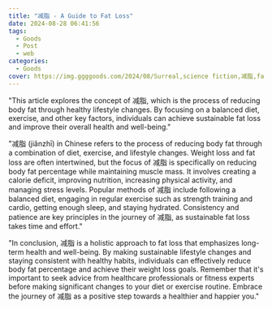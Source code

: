 ```yaml
---
title: "减脂 - A Guide to Fat Loss"
date: 2024-08-28 06:41:56
tags:
  - Goods
  - Post
  - web
categories:
  - Goods
cover: https://img.ggggoods.com/2024/08/Surreal,science fiction,减脂,fat loss,technology,tech,diagrams,renderings,colors_20240830_00001_.png
---
```


"This article explores the concept of 减脂, which is the process of reducing body fat through healthy lifestyle changes. By focusing on a balanced diet, exercise, and other key factors, individuals can achieve sustainable fat loss and improve their overall health and well-being."

"减脂 (jiǎnzhī) in Chinese refers to the process of reducing body fat through a combination of diet, exercise, and lifestyle changes. Weight loss and fat loss are often intertwined, but the focus of 减脂 is specifically on reducing body fat percentage while maintaining muscle mass. It involves creating a calorie deficit, improving nutrition, increasing physical activity, and managing stress levels. Popular methods of 减脂 include following a balanced diet, engaging in regular exercise such as strength training and cardio, getting enough sleep, and staying hydrated. Consistency and patience are key principles in the journey of 减脂, as sustainable fat loss takes time and effort."

"In conclusion, 减脂 is a holistic approach to fat loss that emphasizes long-term health and well-being. By making sustainable lifestyle changes and staying consistent with healthy habits, individuals can effectively reduce body fat percentage and achieve their weight loss goals. Remember that it's important to seek advice from healthcare professionals or fitness experts before making significant changes to your diet or exercise routine. Embrace the journey of 减脂 as a positive step towards a healthier and happier you."
